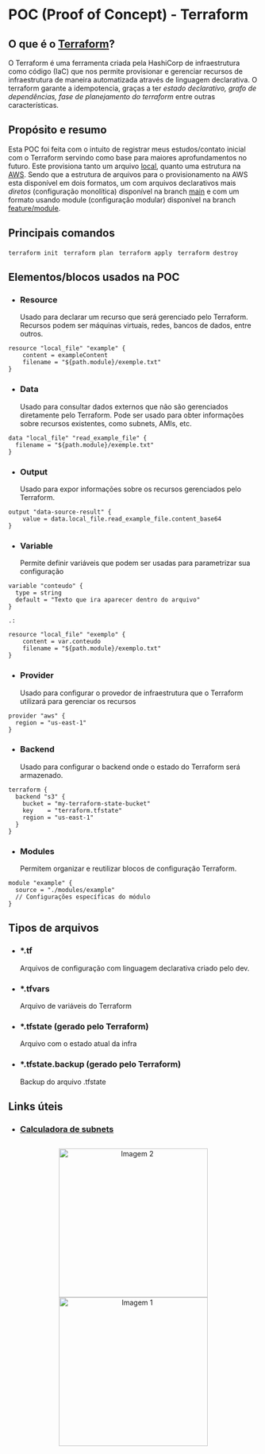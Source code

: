 # POC (Proof of Concept) - Terraform

  

## O que é o [Terraform](https://www.terraform.io/)?

  

O Terraform é uma ferramenta criada pela HashiCorp de infraestrutura como código (IaC) que nos permite provisionar e gerenciar recursos de infraestrutura de maneira automatizada através de linguagem declarativa. O terraform garante a idempotencia, graças a ter *estado declarativo, grafo de dependências, fase de planejamento do terraform* entre outras características.

## Propósito e resumo
Esta POC foi feita com o intuito de registrar meus estudos/contato inicial com o Terraform servindo como base para maiores aprofundamentos no futuro. Este provisiona tanto um arquivo [local](https://github.com/gabsferrara/terraform-POC/tree/main/local), quanto uma estrutura na [AWS](https://aws.amazon.com/pt/). Sendo que a estrutura de arquivos para o provisionamento na AWS esta disponível em dois formatos, um com arquivos declarativos mais *diretos* (configuração monolítica) disponível na branch [main](https://github.com/gabsferrara/terraform-POC/tree/main/aws) e com um formato usando module (configuração modular) disponível na branch [feature/module](https://github.com/gabsferrara/terraform-POC/tree/feature/modules/aws).
## Principais comandos
``
terraform init
``
``
terraform plan``
``
terraform apply``
``
terraform destroy``


## Elementos/blocos usados na POC

 - ### Resource
	 Usado para declarar um recurso que será gerenciado pelo Terraform. Recursos podem ser máquinas virtuais, redes, bancos de dados, entre outros.
```
resource "local_file" "example" {
    content = exampleContent
    filename = "${path.module}/exemple.txt"
}
```

 - ### Data
	 Usado para consultar dados externos que não são gerenciados diretamente pelo Terraform. Pode ser usado para obter informações sobre recursos existentes, como subnets, AMIs, etc.
```
data "local_file" "read_example_file" {
  filename = "${path.module}/exemple.txt"
}
```

 - ### Output
	 Usado para expor informações sobre os recursos gerenciados pelo Terraform.
```
output "data-source-result" {
    value = data.local_file.read_example_file.content_base64
}
```
 - ### Variable
	Permite definir variáveis que podem ser usadas para parametrizar sua configuração
```
variable "conteudo" {
  type = string
  default = "Texto que ira aparecer dentro do arquivo"
}

.:

resource "local_file" "exemplo" {
    content = var.conteudo
    filename = "${path.module}/exemplo.txt"
}
```
 - ### Provider
	 Usado para configurar o provedor de infraestrutura que o Terraform utilizará para gerenciar os recursos
```
provider "aws" {
  region = "us-east-1"
}
```

 - ### Backend
	 Usado para configurar o backend onde o estado do Terraform será armazenado.
```
terraform {
  backend "s3" {
    bucket = "my-terraform-state-bucket"
    key    = "terraform.tfstate"
    region = "us-east-1"
  }
}
```

 - ### Modules
	 Permitem organizar e reutilizar blocos de configuração Terraform.
```
module "example" {
  source = "./modules/example"
  // Configurações específicas do módulo
}
```

## Tipos de arquivos
- ###  *.tf
	Arquivos de configuração com linguagem declarativa criado pelo dev.
- ### *.tfvars
	Arquivo de variáveis do Terraform
- ### *.tfstate (gerado pelo Terraform)
	Arquivo com o estado atual da infra
- ### *.tfstate.backup (gerado pelo Terraform)
	Backup do arquivo .tfstate

## Links úteis
- ### [Calculadora de subnets](https://jodies.de/ipcalc)
	
## 
<p align="center">
  <img src="https://styles.redditmedia.com/t5_2u8e4/styles/communityIcon_6ctbbz76vzj51.png" height="300" alt="Imagem 2">
  <img src="https://media.giphy.com/media/CTX0ivSQbI78A/giphy.gif" height="300" alt="Imagem 1">
</p>
